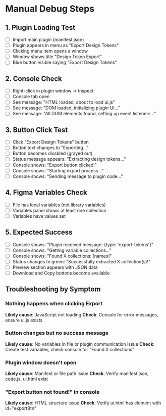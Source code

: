 # Manual Debug Steps

## 1. Plugin Loading Test
- [ ] Import main plugin (manifest.json)
- [ ] Plugin appears in menu as "Export Design Tokens"
- [ ] Clicking menu item opens a window
- [ ] Window shows title "Design Token Export"
- [ ] Blue button visible saying "Export Design Tokens"

## 2. Console Check
- [ ] Right-click in plugin window → Inspect
- [ ] Console tab open
- [ ] See message: "HTML loaded, about to load ui.js"
- [ ] See message: "DOM loaded, initializing plugin UI..."
- [ ] See message: "All DOM elements found, setting up event listeners..."

## 3. Button Click Test  
- [ ] Click "Export Design Tokens" button
- [ ] Button text changes to "Exporting..."
- [ ] Button becomes disabled (grayed out)
- [ ] Status message appears: "Extracting design tokens..."
- [ ] Console shows: "Export button clicked!"
- [ ] Console shows: "Starting export process..."
- [ ] Console shows: "Sending message to plugin code..."

## 4. Figma Variables Check
- [ ] File has local variables (not library variables)
- [ ] Variables panel shows at least one collection
- [ ] Variables have values set

## 5. Expected Success
- [ ] Console shows: "Plugin received message: {type: 'export-tokens'}"
- [ ] Console shows: "Getting variable collections..."
- [ ] Console shows: "Found X collections: [names]"
- [ ] Status changes to green: "Successfully extracted X collection(s)!"
- [ ] Preview section appears with JSON data
- [ ] Download and Copy buttons become available

## Troubleshooting by Symptom

### Nothing happens when clicking Export
**Likely cause**: JavaScript not loading
**Check**: Console for error messages, ensure ui.js exists

### Button changes but no success message
**Likely cause**: No variables in file or plugin communication issue
**Check**: Create test variables, check console for "Found 0 collections"

### Plugin window doesn't open
**Likely cause**: Manifest or file path issue
**Check**: Verify manifest.json, code.js, ui.html exist

### "Export button not found!" in console
**Likely cause**: HTML structure issue
**Check**: Verify ui.html has element with id="exportBtn" 